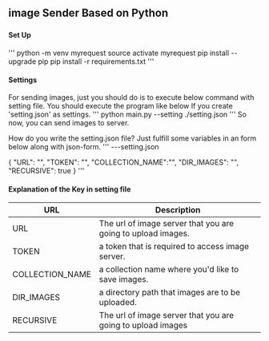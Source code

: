 
## image Sender Based on Python
### 

#### Set Up
'''
python -m venv myrequest
source activate myrequest
pip install --upgrade pip
pip install -r requirements.txt
'''

#### Settings
For sending images, just you should do is to execute below command with setting file. 
You should execute the program like below If you create 'setting.json' as settings. 
'''
python main.py --setting ./setting.json
'''
So now, you can send images to server.

How do you write the setting.json file? 
Just fulfill some variables in an form below along with json-form.
'''
---setting.json

{
    "URL": "",
    "TOKEN": "",
    "COLLECTION_NAME":"",
    "DIR_IMAGES": "",
    "RECURSIVE": true
}
'''

#### Explanation of the Key in setting file
| URL | Description |
| --- | --- |
| URL | The url of image server that you are going to upload images. |
| TOKEN | a token that is required to access image server. |
| COLLECTION_NAME | a collection name where you'd like to save images. |
| DIR_IMAGES | a directory path that images are to be uploaded. |
| RECURSIVE | The url of image server that you are going to upload images|

